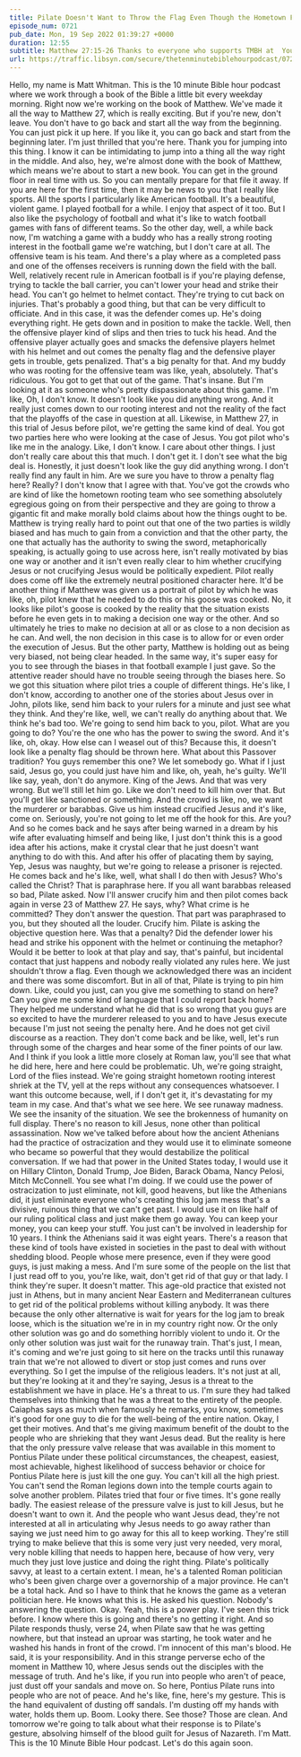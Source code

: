 ```yaml
---
title: Pilate Doesn't Want to Throw the Flag Even Though the Hometown Fans Are Screaming For It
episode_num: 0721
pub_date: Mon, 19 Sep 2022 01:39:27 +0000
duration: 12:55
subtitle: Matthew 27:15-26 Thanks to everyone who supports TMBH at  You're the reason we can all do this together!  Music written and performed by .
url: https://traffic.libsyn.com/secure/thetenminutebiblehourpodcast/0721_-_Pilate_Doesnt_Want_to_Throw_the_Flag_Even_Though_the_Hometown_Fans_Are_Screaming_For_It.mp3
---
```


 Hello, my name is Matt Whitman. This is the 10 minute Bible hour podcast where we work through a book of the Bible a little bit every weekday morning. Right now we're working on the book of Matthew. We've made it all the way to Matthew 27, which is really exciting. But if you're new, don't leave. You don't have to go back and start all the way from the beginning. You can just pick it up here. If you like it, you can go back and start from the beginning later. I'm just thrilled that you're here. Thank you for jumping into this thing. I know it can be intimidating to jump into a thing all the way right in the middle. And also, hey, we're almost done with the book of Matthew, which means we're about to start a new book. You can get in the ground floor in real time with us. So you can mentally prepare for that file it away. If you are here for the first time, then it may be news to you that I really like sports. All the sports I particularly like American football. It's a beautiful, violent game. I played football for a while. I enjoy that aspect of it too. But I also like the psychology of football and what it's like to watch football games with fans of different teams. So the other day, well, a while back now, I'm watching a game with a buddy who has a really strong rooting interest in the football game we're watching, but I don't care at all. The offensive team is his team. And there's a play where as a completed pass and one of the offenses receivers is running down the field with the ball. Well, relatively recent rule in American football is if you're playing defense, trying to tackle the ball carrier, you can't lower your head and strike their head. You can't go helmet to helmet contact. They're trying to cut back on injuries. That's probably a good thing, but that can be very difficult to officiate. And in this case, it was the defender comes up. He's doing everything right. He gets down and in position to make the tackle. Well, then the offensive player kind of slips and then tries to tuck his head. And the offensive player actually goes and smacks the defensive players helmet with his helmet and out comes the penalty flag and the defensive player gets in trouble, gets penalized. That's a big penalty for that. And my buddy who was rooting for the offensive team was like, yeah, absolutely. That's ridiculous. You got to get that out of the game. That's insane. But I'm looking at it as someone who's pretty dispassionate about this game. I'm like, Oh, I don't know. It doesn't look like you did anything wrong. And it really just comes down to our rooting interest and not the reality of the fact that the playoffs of the case in question at all. Likewise, in Matthew 27, in this trial of Jesus before pilot, we're getting the same kind of deal. You got two parties here who were looking at the case of Jesus. You got pilot who's like me in the analogy. Like, I don't know. I care about other things. I just don't really care about this that much. I don't get it. I don't see what the big deal is. Honestly, it just doesn't look like the guy did anything wrong. I don't really find any fault in him. Are we sure you have to throw a penalty flag here? Really? I don't know that I agree with that. You've got the crowds who are kind of like the hometown rooting team who see something absolutely egregious going on from their perspective and they are going to throw a gigantic fit and make morally bold claims about how the things ought to be. Matthew is trying really hard to point out that one of the two parties is wildly biased and has much to gain from a conviction and that the other party, the one that actually has the authority to swing the sword, metaphorically speaking, is actually going to use across here, isn't really motivated by bias one way or another and it isn't even really clear to him whether crucifying Jesus or not crucifying Jesus would be politically expedient. Pilot really does come off like the extremely neutral positioned character here. It'd be another thing if Matthew was given us a portrait of pilot by which he was like, oh, pilot knew that he needed to do this or his goose was cooked. No, it looks like pilot's goose is cooked by the reality that the situation exists before he even gets in to making a decision one way or the other. And so ultimately he tries to make no decision at all or as close to a non decision as he can. And well, the non decision in this case is to allow for or even order the execution of Jesus. But the other party, Matthew is holding out as being very biased, not being clear headed. In the same way, it's super easy for you to see through the biases in that football example I just gave. So the attentive reader should have no trouble seeing through the biases here. So we got this situation where pilot tries a couple of different things. He's like, I don't know, according to another one of the stories about Jesus over in John, pilots like, send him back to your rulers for a minute and just see what they think. And they're like, well, we can't really do anything about that. We think he's bad too. We're going to send him back to you, pilot. What are you going to do? You're the one who has the power to swing the sword. And it's like, oh, okay. How else can I weasel out of this? Because this, it doesn't look like a penalty flag should be thrown here. What about this Passover tradition? You guys remember this one? We let somebody go. What if I just said, Jesus go, you could just have him and like, oh, yeah, he's guilty. We'll like say, yeah, don't do anymore. King of the Jews. And that was very wrong. But we'll still let him go. Like we don't need to kill him over that. But you'll get like sanctioned or something. And the crowd is like, no, we want the murderer or barabbas. Give us him instead crucified Jesus and it's like, come on. Seriously, you're not going to let me off the hook for this. Are you? And so he comes back and he says after being warned in a dream by his wife after evaluating himself and being like, I just don't think this is a good idea after his actions, make it crystal clear that he just doesn't want anything to do with this. And after his offer of placating them by saying, Yep, Jesus was naughty, but we're going to release a prisoner is rejected. He comes back and he's like, well, what shall I do then with Jesus? Who's called the Christ? That is paraphrase here. If you all want barabbas released so bad, Pilate asked. Now I'll answer crucify him and then pilot comes back again in verse 23 of Matthew 27. He says, why? What crime is he committed? They don't answer the question. That part was paraphrased to you, but they shouted all the louder. Crucify him. Pilate is asking the objective question here. Was that a penalty? Did the defender lower his head and strike his opponent with the helmet or continuing the metaphor? Would it be better to look at that play and say, that's painful, but incidental contact that just happens and nobody really violated any rules here. We just shouldn't throw a flag. Even though we acknowledged there was an incident and there was some discomfort. But in all of that, Pilate is trying to pin him down. Like, could you just, can you give me something to stand on here? Can you give me some kind of language that I could report back home? They helped me understand what he did that is so wrong that you guys are so excited to have the murderer released to you and to have Jesus execute because I'm just not seeing the penalty here. And he does not get civil discourse as a reaction. They don't come back and be like, well, let's run through some of the charges and hear some of the finer points of our law. And I think if you look a little more closely at Roman law, you'll see that what he did here, here and here could be problematic. Uh, we're going straight, Lord of the flies instead. We're going straight hometown rooting interest shriek at the TV, yell at the reps without any consequences whatsoever. I want this outcome because, well, if I don't get it, it's devastating for my team in my case. And that's what we see here. We see runaway madness. We see the insanity of the situation. We see the brokenness of humanity on full display. There's no reason to kill Jesus, none other than political assassination. Now we've talked before about how the ancient Athenians had the practice of ostracization and they would use it to eliminate someone who became so powerful that they would destabilize the political conversation. If we had that power in the United States today, I would use it on Hillary Clinton, Donald Trump, Joe Biden, Barack Obama, Nancy Pelosi, Mitch McConnell. You see what I'm doing. If we could use the power of ostracization to just eliminate, not kill, good heavens, but like the Athenians did, it just eliminate everyone who's creating this log jam mess that's a divisive, ruinous thing that we can't get past. I would use it on like half of our ruling political class and just make them go away. You can keep your money, you can keep your stuff. You just can't be involved in leadership for 10 years. I think the Athenians said it was eight years. There's a reason that these kind of tools have existed in societies in the past to deal with without shedding blood. People whose mere presence, even if they were good guys, is just making a mess. And I'm sure some of the people on the list that I just read off to you, you're like, wait, don't get rid of that guy or that lady. I think they're super. It doesn't matter. This age-old practice that existed not just in Athens, but in many ancient Near Eastern and Mediterranean cultures to get rid of the political problems without killing anybody. It was there because the only other alternative is wait for years for the log jam to break loose, which is the situation we're in in my country right now. Or the only other solution was go and do something horribly violent to undo it. Or the only other solution was just wait for the runaway train. That's just, I mean, it's coming and we're just going to sit here on the tracks until this runaway train that we're not allowed to divert or stop just comes and runs over everything. So I get the impulse of the religious leaders. It's not just at all, but they're looking at it and they're saying, Jesus is a threat to the establishment we have in place. He's a threat to us. I'm sure they had talked themselves into thinking that he was a threat to the entirety of the people. Caiaphas says as much when famously he remarks, you know, sometimes it's good for one guy to die for the well-being of the entire nation. Okay, I get their motives. And that's me giving maximum benefit of the doubt to the people who are shrieking that they want Jesus dead. But the reality is here that the only pressure valve release that was available in this moment to Pontius Pilate under these political circumstances, the cheapest, easiest, most achievable, highest likelihood of success behavior or choice for Pontius Pilate here is just kill the one guy. You can't kill all the high priest. You can't send the Roman legions down into the temple courts again to solve another problem. Pilates tried that four or five times. It's gone really badly. The easiest release of the pressure valve is just to kill Jesus, but he doesn't want to own it. And the people who want Jesus dead, they're not interested at all in articulating why Jesus needs to go away rather than saying we just need him to go away for this all to keep working. They're still trying to make believe that this is some very just very needed, very moral, very noble killing that needs to happen here, because of how very, very much they just love justice and doing the right thing. Pilate's politically savvy, at least to a certain extent. I mean, he's a talented Roman politician who's been given charge over a governorship of a major province. He can't be a total hack. And so I have to think that he knows the game as a veteran politician here. He knows what this is. He asked his question. Nobody's answering the question. Okay. Yeah, this is a power play. I've seen this trick before. I know where this is going and there's no getting it right. And so Pilate responds thusly, verse 24, when Pilate saw that he was getting nowhere, but that instead an uproar was starting, he took water and he washed his hands in front of the crowd. I'm innocent of this man's blood. He said, it is your responsibility. And in this strange perverse echo of the moment in Matthew 10, where Jesus sends out the disciples with the message of truth. And he's like, if you run into people who aren't of peace, just dust off your sandals and move on. So here, Pontius Pilate runs into people who are not of peace. And he's like, fine, here's my gesture. This is the hand equivalent of dusting off sandals. I'm dusting off my hands with water, holds them up. Boom. Looky there. See those? Those are clean. And tomorrow we're going to talk about what their response is to Pilate's gesture, absolving himself of the blood guilt for Jesus of Nazareth. I'm Matt. This is the 10 Minute Bible Hour podcast. Let's do this again soon.